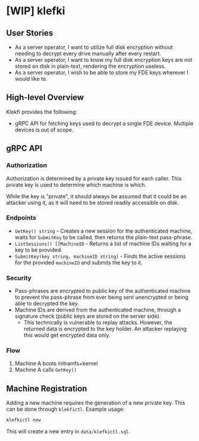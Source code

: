 # [WIP] klefki

## User Stories

- As a server operator, I want to utilize full disk encryption without
  needing to decrypt every drive manually after every restart.
- As a server operator, I want to know my full disk encryption keys are
  not stored on disk in plain-text, rendering the encryption useless.
- As a server operator, I wish to be able to store my FDE keys wherever
  I would like to.

## High-level Overview

Klekfi provides the following:

- gRPC API for fetching keys used to decrypt a single FDE device.
  Multiple devices is out of scope.

## gRPC API

### Authorization

Authorization is determined by a private key issued for each caller.
This private key is used to determine which machine is which.

While the key is "private", it should always be assumed that it could be
an attacker using it, as it will need to be stored readily accessible on
disk.

### Endpoints

- `GetKey() string` - Creates a new session for the authenticated
  machine, waits for `SubmitKey` to be called, then returns the
  plain-text pass-phrase.
- `ListSessions() []MachineID` - Returns a list of machine IDs waiting
  for a key to be provided.
- `SubmitKey(key string, machineID string)` - Finds the active sessions
  for the provided `machineID` and submits the key to it.

### Security

- Pass-phrases are encrypted to public key of the authenticated machine
  to prevent the pass-phrase from ever being sent unencrypted or being
  able to decrypted the key.
- Machine IDs are derived from the authenticated machine, through a
  signature check (public keys are stored on the server side).
  - This technically is vulnerable to replay attacks. However, the
    returned data is encrypted to the key holder. An attacker replaying
    this would get encrypted data only.

### Flow

1. Machine A boots initramfs+kernel
2. Machine A calls `GetKey()`

## Machine Registration

Adding a new machine requires the generation of a new private key. This
can be done through `klekfictl`. Example usage:

```bash
klefkictl new
```

This will create a new entry in `data/klefkictl.sql`.
